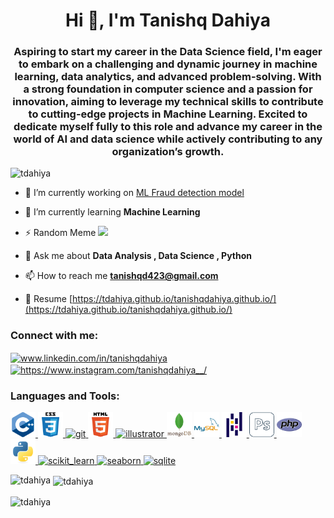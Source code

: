 <h1 align="center">Hi 👋, I'm Tanishq Dahiya</h1>
<h3 align="center">Aspiring to start my career in the Data Science field, I'm eager to embark on a challenging and dynamic journey in machine learning, data analytics, and advanced problem-solving. With a strong foundation in computer science and a passion for innovation, aiming to leverage my technical skills to contribute to cutting-edge projects in Machine Learning. Excited to dedicate myself fully to this role and advance my career in the world of AI and data science while actively contributing to any organization’s growth.</h3>

<p align="left"> <img src="https://komarev.com/ghpvc/?username=tdahiya&label=Profile%20views&color=0e75b6&style=flat" alt="tdahiya" /> </p>

- 🔭 I’m currently working on [ML Fraud detection model](https://github.com/TDahiya/Frauddetection)

- 🌱 I’m currently learning **Machine Learning**

- ⚡ Random Meme [<img src='https://randommeme-five.vercel.app/' style="height: 400px;"/>](<img src='https://randommeme-five.vercel.app/' style="height: 400px;"/>)

- 💬 Ask me about **Data Analysis , Data Science , Python**

- 📫 How to reach me **tanishqd423@gmail.com**

- 📄 Resume [https://tdahiya.github.io/tanishqdahiya.github.io/](https://tdahiya.github.io/tanishqdahiya.github.io/)

<h3 align="left">Connect with me:</h3>
<p align="left">
<a href="https://linkedin.com/in/www.linkedin.com/in/tanishqdahiya" target="blank"><img align="center" src="https://raw.githubusercontent.com/rahuldkjain/github-profile-readme-generator/master/src/images/icons/Social/linked-in-alt.svg" alt="www.linkedin.com/in/tanishqdahiya" height="30" width="40" /></a>
<a href="https://instagram.com/https://www.instagram.com/tanishqdahiya__/" target="blank"><img align="center" src="https://raw.githubusercontent.com/rahuldkjain/github-profile-readme-generator/master/src/images/icons/Social/instagram.svg" alt="https://www.instagram.com/tanishqdahiya__/" height="30" width="40" /></a>
</p>

<h3 align="left">Languages and Tools:</h3>
<p align="left"> <a href="https://www.w3schools.com/cpp/" target="_blank" rel="noreferrer"> <img src="https://raw.githubusercontent.com/devicons/devicon/master/icons/cplusplus/cplusplus-original.svg" alt="cplusplus" width="40" height="40"/> </a> <a href="https://www.w3schools.com/css/" target="_blank" rel="noreferrer"> <img src="https://raw.githubusercontent.com/devicons/devicon/master/icons/css3/css3-original-wordmark.svg" alt="css3" width="40" height="40"/> </a> <a href="https://git-scm.com/" target="_blank" rel="noreferrer"> <img src="https://www.vectorlogo.zone/logos/git-scm/git-scm-icon.svg" alt="git" width="40" height="40"/> </a> <a href="https://www.w3.org/html/" target="_blank" rel="noreferrer"> <img src="https://raw.githubusercontent.com/devicons/devicon/master/icons/html5/html5-original-wordmark.svg" alt="html5" width="40" height="40"/> </a> <a href="https://www.adobe.com/in/products/illustrator.html" target="_blank" rel="noreferrer"> <img src="https://www.vectorlogo.zone/logos/adobe_illustrator/adobe_illustrator-icon.svg" alt="illustrator" width="40" height="40"/> </a> <a href="https://www.mongodb.com/" target="_blank" rel="noreferrer"> <img src="https://raw.githubusercontent.com/devicons/devicon/master/icons/mongodb/mongodb-original-wordmark.svg" alt="mongodb" width="40" height="40"/> </a> <a href="https://www.mysql.com/" target="_blank" rel="noreferrer"> <img src="https://raw.githubusercontent.com/devicons/devicon/master/icons/mysql/mysql-original-wordmark.svg" alt="mysql" width="40" height="40"/> </a> <a href="https://pandas.pydata.org/" target="_blank" rel="noreferrer"> <img src="https://raw.githubusercontent.com/devicons/devicon/2ae2a900d2f041da66e950e4d48052658d850630/icons/pandas/pandas-original.svg" alt="pandas" width="40" height="40"/> </a> <a href="https://www.photoshop.com/en" target="_blank" rel="noreferrer"> <img src="https://raw.githubusercontent.com/devicons/devicon/master/icons/photoshop/photoshop-line.svg" alt="photoshop" width="40" height="40"/> </a> <a href="https://www.php.net" target="_blank" rel="noreferrer"> <img src="https://raw.githubusercontent.com/devicons/devicon/master/icons/php/php-original.svg" alt="php" width="40" height="40"/> </a> <a href="https://www.python.org" target="_blank" rel="noreferrer"> <img src="https://raw.githubusercontent.com/devicons/devicon/master/icons/python/python-original.svg" alt="python" width="40" height="40"/> </a> <a href="https://scikit-learn.org/" target="_blank" rel="noreferrer"> <img src="https://upload.wikimedia.org/wikipedia/commons/0/05/Scikit_learn_logo_small.svg" alt="scikit_learn" width="40" height="40"/> </a> <a href="https://seaborn.pydata.org/" target="_blank" rel="noreferrer"> <img src="https://seaborn.pydata.org/_images/logo-mark-lightbg.svg" alt="seaborn" width="40" height="40"/> </a> <a href="https://www.sqlite.org/" target="_blank" rel="noreferrer"> <img src="https://www.vectorlogo.zone/logos/sqlite/sqlite-icon.svg" alt="sqlite" width="40" height="40"/> </a> </p>

<p><img align="left" src="https://github-readme-stats.vercel.app/api/top-langs?username=tdahiya&show_icons=true&locale=en&layout=compact" alt="tdahiya" /></p>

<p>&nbsp;<img align="center" src="https://github-readme-stats.vercel.app/api?username=tdahiya&show_icons=true&locale=en" alt="tdahiya" /></p>

<p><img align="center" src="https://github-readme-streak-stats.herokuapp.com/?user=tdahiya&" alt="tdahiya" /></p>
